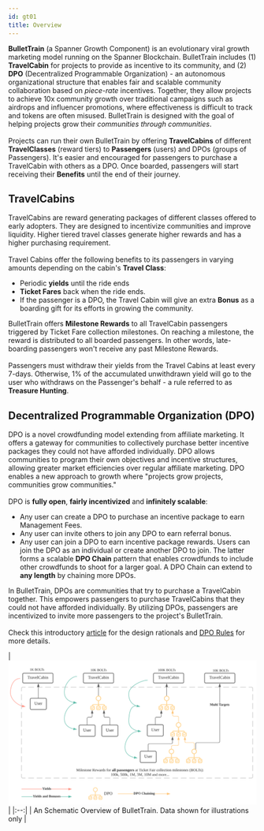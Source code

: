 ```yaml
---
id: gt01
title: Overview
---
```


**BulletTrain** (a Spanner Growth Component) is an evolutionary viral growth marketing model running on the Spanner Blockchain. 
BulletTrain includes (1) **TravelCabin** for projects to provide as incentive to its community, and
(2) **DPO** (Decentralized Programmable Organization) - an autonomous organizational structure that enables fair and scalable community collaboration 
based on *piece-rate* incentives.
Together, they allow projects to achieve 10x community growth over traditional campaigns such as airdrops and influencer promotions, where effectiveness is difficult to track and tokens are often misused.
BulletTrain is designed with the goal of helping projects grow their *communities through communities*.
<br/><br/>
Projects can run their own BulletTrain by offering **TravelCabins** of different **TravelClasses** (reward tiers) to **Passengers** (users) and DPOs (groups of Passengers). 
It's easier and encouraged for passengers to purchase a TravelCabin with others as a DPO. Once boarded, passengers will start receiving their **Benefits** until the end of their journey.
  
## TravelCabins

TravelCabins are reward generating packages of different classes offered to early adopters. They are designed to incentivize communities and improve liquidity. Higher tiered travel classes generate higher rewards and has a higher purchasing requirement.
<br/><br/>
Travel Cabins offer the following benefits to its passengers in varying amounts depending on the cabin's **Travel Class**:
- Periodic **yields** until the ride ends
- **Ticket Fares** back when the ride ends. 
- If the passenger is a DPO, the Travel Cabin will give an extra **Bonus** as a boarding gift for its efforts in growing the community.

BulletTrain offers **Milestone Rewards** to all TravelCabin passengers triggered by Ticket Fare collection milestones.
On reaching a milestone, the reward is distributed to all boarded passengers.
In other words, late-boarding passengers won't receive any past Milestone Rewards.
<br/><br/>
Passengers must withdraw their yields from the Travel Cabins at least every 7-days. 
Otherwise, 1% of the accumulated unwithdrawn yield will go to the user 
who withdraws on the Passenger's behalf - a rule referred to as **Treasure Hunting**.

<!-- ## A brief introduction to DPO -->
<!-- DPO is an abbreviation for Decentralized Programmable Organization. 
Through DPO, the community sets their own objectives, incentives and crowdfunding goals. 
By allowing this, communities can adapt and create the most effective incentives to help projects acquire new users.  -->

## Decentralized Programmable Organization (DPO)

DPO is a novel crowdfunding model extending from affiliate marketing. 
It offers a gateway for communities to collectively purchase better incentive packages they could not have afforded individually. 
DPO allows communities to program their own objectives and incentive structures, allowing greater market efficiencies over regular affiliate marketing. 
DPO enables a new approach to growth where "projects grow projects, communities grow communities."
<br/><br/>
DPO is **fully open**, **fairly incentivized** and **infinitely scalable**:
- Any user can create a DPO to purchase an incentive package to earn Management Fees.
- Any user can invite others to join any DPO to earn referral bonus.
- Any user can join a DPO to earn incentive package rewards. Users can join the DPO as an individual or create another DPO to join. The latter forms a scalable **DPO Chain** pattern that enables crowdfunds to include other crowdfunds to shoot for a larger goal. A DPO Chain can extend to **any length** by chaining more DPOs.

In BulletTrain, DPOs are communities that try to purchase a TravelCabin together. This empowers passengers to purchase TravelCabins that they could not have afforded individually. By utilizing DPOs, passengers are incentivized to invite more passengers to the project's BulletTrain.
<br/><br/>
Check this introductory [article](https://spannerprotocol.medium.com/introducing-dpo-e4ca0730e1c) for the design rationals 
and [DPO Rules](dpo_rule.md) for more details.

[comment]: <> (<img src="/img/chainfunding.svg" width="900">)
| ![BulletTrain Overview](/img/bullettrain.svg) |
|:--:|
| An Schematic Overview of BulletTrain. Data shown for illustrations only |
